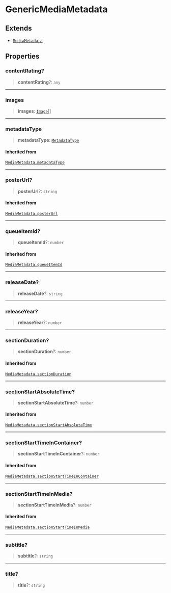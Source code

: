 # GenericMediaMetadata

## Extends

- [`MediaMetadata`](reference/interfaces/MediaMetadata.md)

## Properties

### contentRating?

> **contentRating**?: `any`

***

### images

> **images**: [`Image`](reference/interfaces/Image.md)[]

***

### metadataType

> **metadataType**: [`MetadataType`](reference/enumerations/MetadataType.md)

#### Inherited from

[`MediaMetadata.metadataType`](reference/interfaces/MediaMetadata.md#metadatatype)

***

### posterUrl?

> **posterUrl**?: `string`

#### Inherited from

[`MediaMetadata.posterUrl`](reference/interfaces/MediaMetadata.md#posterurl)

***

### queueItemId?

> **queueItemId**?: `number`

#### Inherited from

[`MediaMetadata.queueItemId`](reference/interfaces/MediaMetadata.md#queueitemid)

***

### releaseDate?

> **releaseDate**?: `string`

***

### releaseYear?

> **releaseYear**?: `number`

***

### sectionDuration?

> **sectionDuration**?: `number`

#### Inherited from

[`MediaMetadata.sectionDuration`](reference/interfaces/MediaMetadata.md#sectionduration)

***

### sectionStartAbsoluteTime?

> **sectionStartAbsoluteTime**?: `number`

#### Inherited from

[`MediaMetadata.sectionStartAbsoluteTime`](reference/interfaces/MediaMetadata.md#sectionstartabsolutetime)

***

### sectionStartTimeInContainer?

> **sectionStartTimeInContainer**?: `number`

#### Inherited from

[`MediaMetadata.sectionStartTimeInContainer`](reference/interfaces/MediaMetadata.md#sectionstarttimeincontainer)

***

### sectionStartTimeInMedia?

> **sectionStartTimeInMedia**?: `number`

#### Inherited from

[`MediaMetadata.sectionStartTimeInMedia`](reference/interfaces/MediaMetadata.md#sectionstarttimeinmedia)

***

### subtitle?

> **subtitle**?: `string`

***

### title?

> **title**?: `string`
